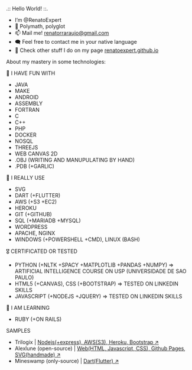 .:: Hello World! ::.
 - I’m @RenatoExpert
 - 🧠 Polymath, polyglot
 - 📫 Mail me! renatorraraujo@gmail.com
 - 🗨️ Feel free to contact me in your native language
 - 🎨 Check other stuff I do on my page <a href='https://renatoexpert.github.io'>renatoexpert.github.io</a>


About my mastery in some technologies:

💞️ I HAVE FUN WITH
 - JAVA
 - MAKE
 - ANDROID
 - ASSEMBLY
 - FORTRAN
 - C
 - C++
 - PHP
 - DOCKER
 - NOSQL
 - THREEJS
 - WEB CANVAS 2D
 - .OBJ (WRITING AND MANUPULATING BY HAND)
 - .PDB (+GARLIC)

👋 I REALLY USE
 - SVG
 - DART (+FLUTTER)
 - AWS (+S3 +EC2)
 - HEROKU
 - GIT (+GITHUB)
 - SQL (+MARIADB +MYSQL)
 - WORDPRESS
 - APACHE, NGINX
 - WINDOWS (+POWERSHELL +CMD), LINUX (BASH)

🎖️ CERTIFICATED OR TESTED
 - PYTHON (+NLTK +SPACY +MATPLOTLIB +PANDAS +NUMPY) => ARTIFICIAL INTELLIGENCE COURSE ON USP (UNIVERSIDADE DE SAO PAULO)
 - HTML5 (+CANVAS), CSS (+BOOTSTRAP) => TESTED ON LINKEDIN SKILLS
 - JAVASCRIPT (+NODEJS +JQUERY) => TESTED ON LINKEDIN SKILLS

🌱 I AM LEARNING
 - RUBY (+ON RAILS)

SAMPLES
 - Trilogix | <a target="_blank" href='https://trilogix.herokuapp.com/'>Nodejs(+express), AWS(S3), Heroku, Bootstrap ↗️</a>
 - Alexlune (open-source) | <a target="_blank" href='https://renatoexpert.github.io/alexlune/'>Web(HTML, Javascript, CSS), Github Pages, SVG(handmade) ↗️</a>
 - Mineswamp (only-source) | <a target="_blank" href='https://github.com/RenatoExpert/minesweeper-flutter'>Dart(Flutter) ↗️</a>

<!---
RenatoExpert/RenatoExpert is a ✨ special ✨ repository because its `README.md` (this file) appears on your GitHub profile.
You can click the Preview link to take a look at your changes.
--->
